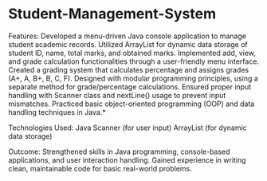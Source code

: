 # Student-Management-System

Features:
Developed a menu-driven Java console application to manage student academic records.
Utilized ArrayList for dynamic data storage of student ID, name, total marks, and obtained marks.
Implemented add, view, and grade calculation functionalities through a user-friendly menu interface.
Created a grading system that calculates percentage and assigns grades (A+, A, B+, B, C, F).
Designed with modular programming principles, using a separate method for grade/percentage calculations.
Ensured proper input handling with Scanner class and nextLine() usage to prevent input mismatches.
Practiced basic object-oriented programming (OOP) and data handling techniques in Java.*

Technologies Used:
Java
Scanner (for user input)
ArrayList (for dynamic data storage)

Outcome:
Strengthened skills in Java programming, console-based applications, and user interaction handling.
Gained experience in writing clean, maintainable code for basic real-world problems.


